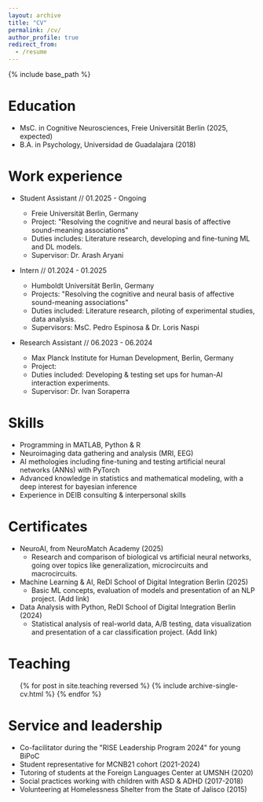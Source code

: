 ```yaml
---
layout: archive
title: "CV"
permalink: /cv/
author_profile: true
redirect_from:
  - /resume
---
```


{% include base_path %}

Education
======
* MsC. in Cognitive Neurosciences, Freie Universität Berlin (2025, expected)
* B.A. in Psychology, Universidad de Guadalajara (2018)

Work experience
======
* Student Assistant // 01.2025 - Ongoing
  * Freie Universität Berlin, Germany
  * Project: "Resolving the cognitive and neural basis of affective sound-meaning associations"
  * Duties includes: Literature research, developing and fine-tuning ML and DL models.
  * Supervisor: Dr. Arash Aryani

* Intern // 01.2024 - 01.2025
  * Humboldt Universität Berlin, Germany
  * Projects: "Resolving the cognitive and neural basis of affective sound-meaning associations"
  * Duties included: Literature research, piloting of experimental studies, data analysis.
  * Supervisors: MsC. Pedro Espinosa & Dr. Loris Naspi

* Research Assistant // 06.2023 - 06.2024
  * Max Planck Institute for Human Development, Berlin, Germany
  * Project:
  * Duties included: Developing & testing set ups for human-AI interaction experiments.
  * Supervisor: Dr. Ivan Soraperra
  
Skills
======
* Programming in MATLAB, Python & R
* Neuroimaging data gathering and analysis (MRI, EEG)
* AI methologies including fine-tuning and testing artificial neural networks (ANNs) with PyTorch
* Advanced knowledge in statistics and mathematical modeling, with a deep interest for bayesian inference
* Experience in DEIB consulting & interpersonal skills

Certificates
======
* NeuroAI, from NeuroMatch Academy (2025)
  * Research and comparison of biological vs artificial neural networks, going over topics like generalization, microcircuits and macrocircuits.
* Machine Learning & AI, ReDI School of Digital Integration Berlin (2025)
  * Basic ML concepts, evaluation of models and presentation of an NLP project. (Add link)
* Data Analysis with Python, ReDI School of Digital Integration Berlin (2024)
  * Statistical analysis of real-world data, A/B testing, data visualization and presentation of a car classification project. (Add link)
  
Teaching
======
  <ul>{% for post in site.teaching reversed %}
    {% include archive-single-cv.html %}
  {% endfor %}</ul>
  
Service and leadership
======
* Co-facilitator during the "RISE Leadership Program 2024" for young BiPoC 
* Student representative for MCNB21 cohort (2021-2024)
* Tutoring of students at the Foreign Languages Center at UMSNH (2020)
* Social practices working with children with ASD & ADHD  (2017-2018)
* Volunteering at Homelessness Shelter from the State of Jalisco (2015)
